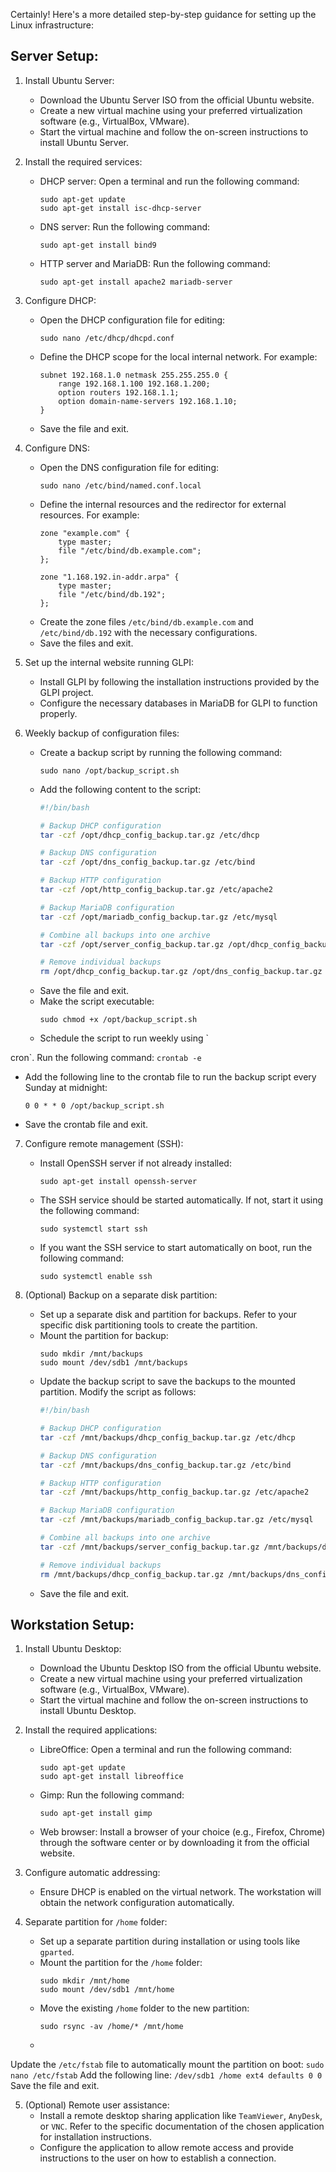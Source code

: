 

Certainly! Here's a more detailed step-by-step guidance for setting up the Linux infrastructure:

## Server Setup:

1. Install Ubuntu Server:
   - Download the Ubuntu Server ISO from the official Ubuntu website.
   - Create a new virtual machine using your preferred virtualization software (e.g., VirtualBox, VMware).
   - Start the virtual machine and follow the on-screen instructions to install Ubuntu Server.

2. Install the required services:
   - DHCP server: Open a terminal and run the following command:
     ```
     sudo apt-get update
     sudo apt-get install isc-dhcp-server
     ```
   - DNS server: Run the following command:
     ```
     sudo apt-get install bind9
     ```
   - HTTP server and MariaDB: Run the following command:
     ```
     sudo apt-get install apache2 mariadb-server
     ```

3. Configure DHCP:
   - Open the DHCP configuration file for editing:
     ```
     sudo nano /etc/dhcp/dhcpd.conf
     ```
   - Define the DHCP scope for the local internal network. For example:
     ```
     subnet 192.168.1.0 netmask 255.255.255.0 {
         range 192.168.1.100 192.168.1.200;
         option routers 192.168.1.1;
         option domain-name-servers 192.168.1.10;
     }
     ```
   - Save the file and exit.

4. Configure DNS:
   - Open the DNS configuration file for editing:
     ```
     sudo nano /etc/bind/named.conf.local
     ```
   - Define the internal resources and the redirector for external resources. For example:
     ```
     zone "example.com" {
         type master;
         file "/etc/bind/db.example.com";
     };

     zone "1.168.192.in-addr.arpa" {
         type master;
         file "/etc/bind/db.192";
     };
     ```
   - Create the zone files `/etc/bind/db.example.com` and `/etc/bind/db.192` with the necessary configurations.
   - Save the files and exit.

5. Set up the internal website running GLPI:
   - Install GLPI by following the installation instructions provided by the GLPI project.
   - Configure the necessary databases in MariaDB for GLPI to function properly.

6. Weekly backup of configuration files:
   - Create a backup script by running the following command:
     ```
     sudo nano /opt/backup_script.sh
     ```
   - Add the following content to the script:
     ```bash
     #!/bin/bash

     # Backup DHCP configuration
     tar -czf /opt/dhcp_config_backup.tar.gz /etc/dhcp

     # Backup DNS configuration
     tar -czf /opt/dns_config_backup.tar.gz /etc/bind

     # Backup HTTP configuration
     tar -czf /opt/http_config_backup.tar.gz /etc/apache2

     # Backup MariaDB configuration
     tar -czf /opt/mariadb_config_backup.tar.gz /etc/mysql

     # Combine all backups into one archive
     tar -czf /opt/server_config_backup.tar.gz /opt/dhcp_config_backup.tar.gz /opt/dns_config_backup.tar.gz /opt/http_config_backup.tar.gz /opt/mariadb_config_backup.tar.gz

     # Remove individual backups
     rm /opt/dhcp_config_backup.tar.gz /opt/dns_config_backup.tar.gz /opt/http_config_backup.tar.gz /opt/mariadb_config_backup.tar.gz
     ```
   - Save the file and exit.
   - Make the script executable:
     ```
     sudo chmod +x /opt/backup_script.sh
     ```
   - Schedule the script to run weekly using `

cron`. Run the following command:
     ```
     crontab -e
     ```
   - Add the following line to the crontab file to run the backup script every Sunday at midnight:
     ```
     0 0 * * 0 /opt/backup_script.sh
     ```
   - Save the crontab file and exit.

7. Configure remote management (SSH):
   - Install OpenSSH server if not already installed:
     ```
     sudo apt-get install openssh-server
     ```
   - The SSH service should be started automatically. If not, start it using the following command:
     ```
     sudo systemctl start ssh
     ```
   - If you want the SSH service to start automatically on boot, run the following command:
     ```
     sudo systemctl enable ssh
     ```

8. (Optional) Backup on a separate disk partition:
   - Set up a separate disk and partition for backups. Refer to your specific disk partitioning tools to create the partition.
   - Mount the partition for backup:
     ```
     sudo mkdir /mnt/backups
     sudo mount /dev/sdb1 /mnt/backups
     ```
   - Update the backup script to save the backups to the mounted partition. Modify the script as follows:
     ```bash
     #!/bin/bash

     # Backup DHCP configuration
     tar -czf /mnt/backups/dhcp_config_backup.tar.gz /etc/dhcp

     # Backup DNS configuration
     tar -czf /mnt/backups/dns_config_backup.tar.gz /etc/bind

     # Backup HTTP configuration
     tar -czf /mnt/backups/http_config_backup.tar.gz /etc/apache2

     # Backup MariaDB configuration
     tar -czf /mnt/backups/mariadb_config_backup.tar.gz /etc/mysql

     # Combine all backups into one archive
     tar -czf /mnt/backups/server_config_backup.tar.gz /mnt/backups/dhcp_config_backup.tar.gz /mnt/backups/dns_config_backup.tar.gz /mnt/backups/http_config_backup.tar.gz /mnt/backups/mariadb_config_backup.tar.gz

     # Remove individual backups
     rm /mnt/backups/dhcp_config_backup.tar.gz /mnt/backups/dns_config_backup.tar.gz /mnt/backups/http_config_backup.tar.gz /mnt/backups/mariadb_config_backup.tar.gz
     ```
   - Save the file and exit.

## Workstation Setup:

1. Install Ubuntu Desktop:
   - Download the Ubuntu Desktop ISO from the official Ubuntu website.
   - Create a new virtual machine using your preferred virtualization software (e.g., VirtualBox, VMware).
   - Start the virtual machine and follow the on-screen instructions to install Ubuntu Desktop.

2. Install the required applications:
   - LibreOffice: Open a terminal and run the following command:
     ```
     sudo apt-get update
     sudo apt-get install libreoffice
     ```
   - Gimp: Run the following command:
     ```
     sudo apt-get install gimp
     ```
   - Web browser: Install a browser of your choice (e.g., Firefox, Chrome) through the software center or by downloading it from the official website.

3. Configure automatic addressing:
   - Ensure DHCP is enabled on the virtual network. The workstation will obtain the network configuration automatically.

4. Separate partition for `/home` folder:
   - Set up a separate partition during installation or using tools like `gparted`.
   - Mount the partition for the `/home` folder:
     ```
     sudo mkdir /mnt/home
     sudo mount /dev/sdb1 /mnt/home
     ```
   - Move the existing `/home` folder to the new partition:
     ```
     sudo rsync -av /home/* /mnt/home
     ```
   -

 Update the `/etc/fstab` file to automatically mount the partition on boot:
     ```
     sudo nano /etc/fstab
     ```
     Add the following line:
     ```
     /dev/sdb1 /home ext4 defaults 0 0
     ```
     Save the file and exit.

5. (Optional) Remote user assistance:
   - Install a remote desktop sharing application like `TeamViewer`, `AnyDesk`, or `VNC`. Refer to the specific documentation of the chosen application for installation instructions.
   - Configure the application to allow remote access and provide instructions to the user on how to establish a connection.

